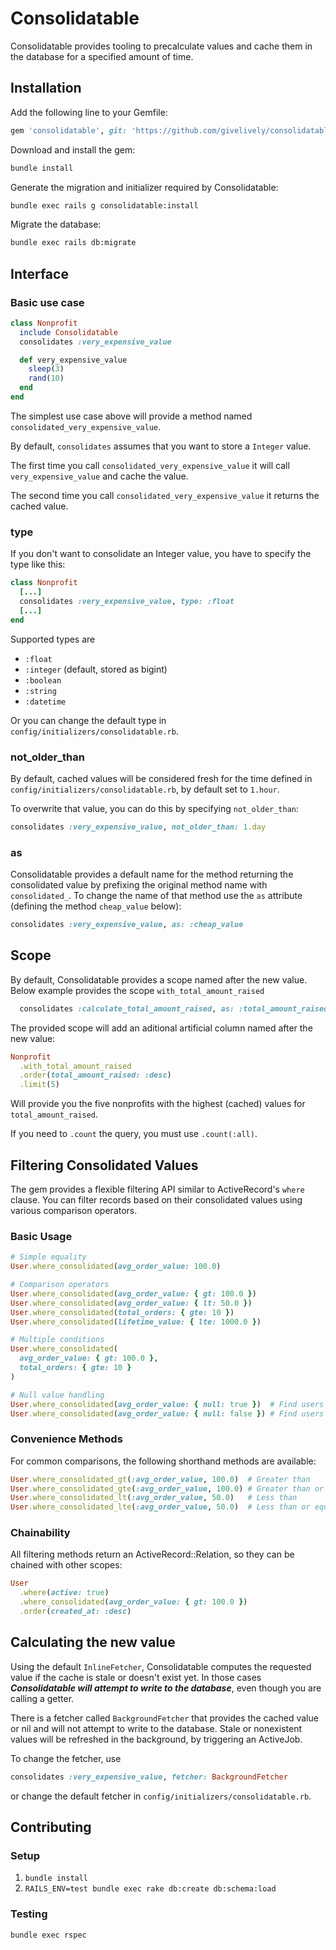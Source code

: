 # Consolidatable

Consolidatable provides tooling to precalculate values and cache them in the database for a specified amount of time.

## Installation

Add the following line to your Gemfile:

```ruby
gem 'consolidatable', git: 'https://github.com/givelively/consolidatable.git'
```

Download and install the gem:
```sh
bundle install
```

Generate the migration and initializer required by Consolidatable:
```sh
bundle exec rails g consolidatable:install
```

Migrate the database:
```sh
bundle exec rails db:migrate
```

## Interface

### Basic use case
```ruby
class Nonprofit
  include Consolidatable
  consolidates :very_expensive_value

  def very_expensive_value
    sleep(3)
    rand(10)
  end
end
```

The simplest use case above will provide a method named `consolidated_very_expensive_value`.

By default, `consolidates` assumes that you want to store a `Integer` value.

The first time you call `consolidated_very_expensive_value` it will call `very_expensive_value` and cache the value.

The second time you call `consolidated_very_expensive_value` it returns the cached value.

### type
If you don't want to consolidate an Integer value, you have to specify the type like this:
```ruby
class Nonprofit
  [...]
  consolidates :very_expensive_value, type: :float
  [...]
end
```
Supported types are
- `:float`
- `:integer` (default, stored as bigint)
- `:boolean`
- `:string`
- `:datetime`

Or you can change the default type in `config/initializers/consolidatable.rb`.
### not_older_than

By default, cached values will be considered fresh for the time defined in `config/initializers/consolidatable.rb`, by default set to `1.hour`.

To overwrite that value, you can do this by specifying `not_older_than`:
```ruby
consolidates :very_expensive_value, not_older_than: 1.day
```

### as

Consolidatable provides a default name for the method returning the consolidated value by prefixing the original method name with `consolidated_`.
To change the name of that method use the `as` attribute (defining the method `cheap_value` below):
```ruby
consolidates :very_expensive_value, as: :cheap_value
```

## Scope
By default, Consolidatable provides a scope named after the new value. Below example provides the scope `with_total_amount_raised`
```ruby
  consolidates :calculate_total_amount_raised, as: :total_amount_raised
```
The provided scope will add an aditional artificial column named after the new value:

```ruby
Nonprofit
  .with_total_amount_raised
  .order(total_amount_raised: :desc)
  .limit(5)
```

Will provide you the five nonprofits with the highest (cached) values for `total_amount_raised`.

If you need to `.count` the query, you must use `.count(:all)`.

## Filtering Consolidated Values

The gem provides a flexible filtering API similar to ActiveRecord's `where` clause. You can filter records based on their consolidated values using various comparison operators.

### Basic Usage

```ruby
# Simple equality
User.where_consolidated(avg_order_value: 100.0)

# Comparison operators
User.where_consolidated(avg_order_value: { gt: 100.0 })
User.where_consolidated(avg_order_value: { lt: 50.0 })
User.where_consolidated(total_orders: { gte: 10 })
User.where_consolidated(lifetime_value: { lte: 1000.0 })

# Multiple conditions
User.where_consolidated(
  avg_order_value: { gt: 100.0 },
  total_orders: { gte: 10 }
)

# Null value handling
User.where_consolidated(avg_order_value: { null: true })  # Find users with no avg_order_value
User.where_consolidated(avg_order_value: { null: false }) # Find users with any avg_order_value
```

### Convenience Methods

For common comparisons, the following shorthand methods are available:

```ruby
User.where_consolidated_gt(:avg_order_value, 100.0)  # Greater than
User.where_consolidated_gte(:avg_order_value, 100.0) # Greater than or equal to
User.where_consolidated_lt(:avg_order_value, 50.0)   # Less than
User.where_consolidated_lte(:avg_order_value, 50.0)  # Less than or equal to
```

### Chainability

All filtering methods return an ActiveRecord::Relation, so they can be chained with other scopes:

```ruby
User
  .where(active: true)
  .where_consolidated(avg_order_value: { gt: 100.0 })
  .order(created_at: :desc)
```

## Calculating the new value
Using the default `InlineFetcher`, Consolidatable computes the requested value if the cache is stale or doesn't exist yet. In those cases **_Consolidatable will attempt to write to the database_**, even though you are calling a getter.

There is a fetcher called `BackgroundFetcher` that provides the cached value or nil and will not attempt to write to the database. Stale or nonexistent values will be refreshed in the background, by triggering an ActiveJob.

To change the fetcher, use
```ruby
consolidates :very_expensive_value, fetcher: BackgroundFetcher
```
or change the default fetcher in `config/initializers/consolidatable.rb`.

## Contributing

### Setup

1. `bundle install`
1. `RAILS_ENV=test bundle exec rake db:create db:schema:load`

### Testing

`bundle exec rspec`
